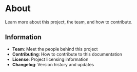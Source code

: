 # About

Learn more about this project, the team, and how to contribute.

## Information

- **Team**: Meet the people behind this project
- **Contributing**: How to contribute to this documentation
- **License**: Project licensing information
- **Changelog**: Version history and updates
